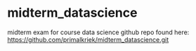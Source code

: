 # midterm_datascience
midterm exam for course data science
github repo found here:
https://github.com/primalkriek/midterm_datascience.git
